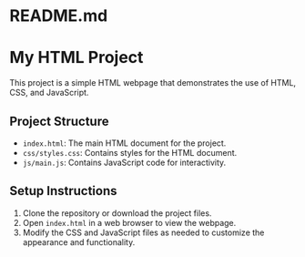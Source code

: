# README.md

# My HTML Project

This project is a simple HTML webpage that demonstrates the use of HTML, CSS, and JavaScript.

## Project Structure

- `index.html`: The main HTML document for the project.
- `css/styles.css`: Contains styles for the HTML document.
- `js/main.js`: Contains JavaScript code for interactivity.

## Setup Instructions

1. Clone the repository or download the project files.
2. Open `index.html` in a web browser to view the webpage.
3. Modify the CSS and JavaScript files as needed to customize the appearance and functionality.